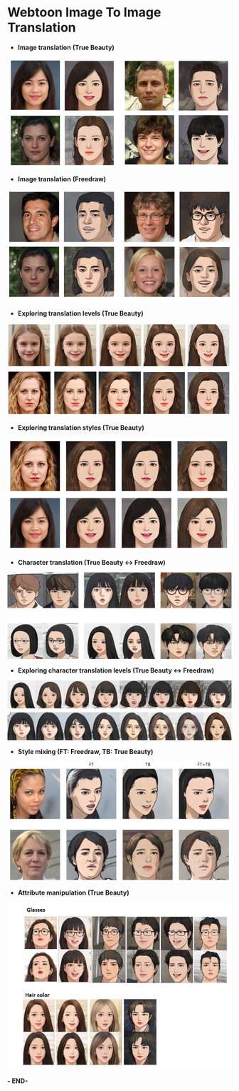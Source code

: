 # Webtoon Image To Image Translation

- **Image translation** **(True Beauty)**

![Webtoon%20Image%20To%20Image%20Translation%20f5647584568d49b78fe498a74977c705/Untitled.png](Webtoon%20Image%20To%20Image%20Translation%20f5647584568d49b78fe498a74977c705/Untitled.png)

- **Image translation** **(Freedraw)**

![Webtoon%20Image%20To%20Image%20Translation%20f5647584568d49b78fe498a74977c705/Untitled%201.png](Webtoon%20Image%20To%20Image%20Translation%20f5647584568d49b78fe498a74977c705/Untitled%201.png)

- **Exploring translation levels (True Beauty)**

![Webtoon%20Image%20To%20Image%20Translation%20f5647584568d49b78fe498a74977c705/exp.png](Webtoon%20Image%20To%20Image%20Translation%20f5647584568d49b78fe498a74977c705/exp.png)

- **Exploring translation styles (True Beauty)**

![Webtoon%20Image%20To%20Image%20Translation%20f5647584568d49b78fe498a74977c705/Untitled%202.png](Webtoon%20Image%20To%20Image%20Translation%20f5647584568d49b78fe498a74977c705/Untitled%202.png)

- **Character translation (True Beauty ↔ Freedraw)**

![Webtoon%20Image%20To%20Image%20Translation%20f5647584568d49b78fe498a74977c705/Untitled%203.png](Webtoon%20Image%20To%20Image%20Translation%20f5647584568d49b78fe498a74977c705/Untitled%203.png)

- **Exploring character translation levels (True Beauty ↔ Freedraw)**

![Webtoon%20Image%20To%20Image%20Translation%20f5647584568d49b78fe498a74977c705/Untitled%204.png](Webtoon%20Image%20To%20Image%20Translation%20f5647584568d49b78fe498a74977c705/Untitled%204.png)

- **Style mixing (FT: Freedraw, TB: True Beauty)**

![Webtoon%20Image%20To%20Image%20Translation%20f5647584568d49b78fe498a74977c705/Untitled%205.png](Webtoon%20Image%20To%20Image%20Translation%20f5647584568d49b78fe498a74977c705/Untitled%205.png)

- **Attribute manipulation (True Beauty)**

![Webtoon%20Image%20To%20Image%20Translation%20f5647584568d49b78fe498a74977c705/cff_20210309.jpg](Webtoon%20Image%20To%20Image%20Translation%20f5647584568d49b78fe498a74977c705/cff_20210309.jpg)

**- END-**
